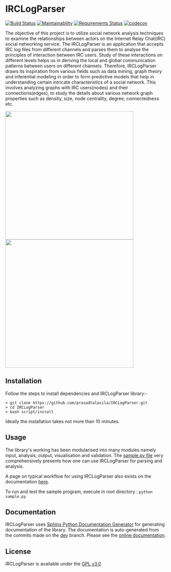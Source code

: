 # IRCLogParser

[![Build Status](https://travis-ci.org/prasadtalasila/IRCLogParser.svg?branch=dev)](https://travis-ci.org/prasadtalasila/IRCLogParser)
[![Maintainability](https://api.codeclimate.com/v1/badges/211e8675682e2d345d8b/maintainability)](https://codeclimate.com/github/prasadtalasila/IRCLogParser/maintainability)
[![Requirements Status](https://requires.io/github/prasadtalasila/IRCLogParser/requirements.svg?branch=dev)](https://requires.io/github/prasadtalasila/IRCLogParser/requirements/?branch=dev)
[![codecov](https://codecov.io/gh/prasadtalasila/IRCLogParser/branch/dev/graph/badge.svg)](https://codecov.io/gh/prasadtalasila/IRCLogParser)

The objective of this project is to utilize social network analysis techniques to examine the relationships between actors on the Internet Relay Chat(IRC) social networking service. The IRCLogParser is an application that accepts IRC log files from different channels and parses them to analyse the principles of interaction between IRC users. Study of these interactions on different levels helps us in deriving the local and global communication patterns between users on different channels. Therefore, IRCLogParser draws its inspiration from various fields such as data mining, graph theory and inferential modeling in order to form predictive models that help in understanding certain intricate characteristics of a social network. This involves analyzing graphs with IRC users(nodes) and their connections(edges), to study the details about various network graph properties such as density, size, node centrality, degree, connectedness etc.


<img src="https://raw.githubusercontent.com/wiki/prasadtalasila/IRCLogParser/sample_images/kubuntu-devel_4_10_2013_conversation.png" width="400px"></img>
<img src="https://raw.githubusercontent.com/wiki/prasadtalasila/IRCLogParser/sample_images/infomap_CU.png" width="400px"></img>


## Installation

Follow the steps to install dependencies and IRCLogParser library:-
```shell
> git clone https://github.com/prasadtalasila/IRCLogParser.git
> cd IRCLogParser
> bash script/install
```

Ideally the installation takes not more than 10 minutes.


## Usage

The library's working has been modularised into many modules namely input, analysis, output, visualisation and validation. The [sample.py file](./sample.py) very comprehensively presents how one can use IRCLogParser for parsing and analysis.

A page on typical workflow for using IRCLogParser also exists on the documentation [here](http://prasadtalasila.github.io/IRCLogParser/TypicalUsage.html).

To run and test the sample program, execute in root directory :
`python sample.py`


## Documentation

IRCLogParser uses [Sphinx Python Documentation Generator](http://www.sphinx-doc.org/en/stable/) for generating documentation of the library.
The documentation is auto-generated from the commits made on the [dev](https://github.com/prasadtalasila/IRCLogParser/tree/dev) branch. Please see the [online documentation](http://prasad.talasila.in/IRCLogParser/).




## License

IRCLogParser is available under the [GPL v3.0](./LISENCE.md)
